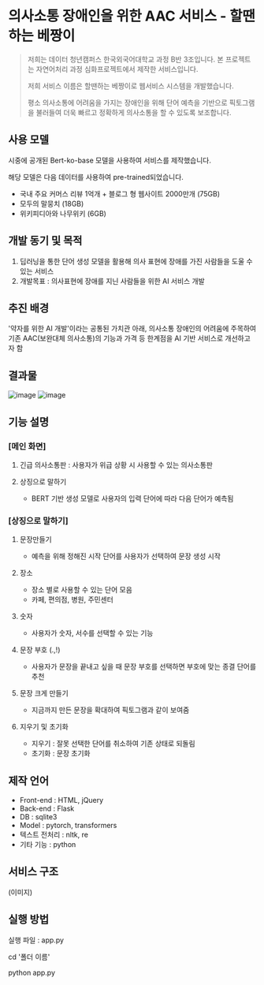# 의사소통 장애인을 위한 AAC 서비스 - 할땐하는 베짱이
>저희는 데이터 청년캠퍼스 한국외국어대학교 과정 B반 3조입니다.
>본 프로젝트는 자연어처리 과정 심화프로젝트에서 제작한 서비스입니다.
>
>저희 서비스 이름은 할땐하는 베짱이로 웹서비스 시스템을 개발했습니다.
>
>평소 의사소통에 어려움을 가지는 장애인을 위해 단어 예측을 기반으로 픽토그램을 불러들여 더욱 빠르고 정확하게 의사소통을 할 수 있도록 보조합니다.
## 사용 모델
시중에 공개된 Bert-ko-base 모델을 사용하여 서비스를 제작했습니다.

해당 모델은 다음 데이터를 사용하여 pre-trained되었습니다.
  - 국내 주요 커머스 리뷰 1억개 + 블로그 형 웹사이트 2000만개 (75GB)
  - 모두의 말뭉치 (18GB)
  - 위키피디아와 나무위키 (6GB)
 
## 개발 동기 및 목적
1) 딥러닝을 통한 단어 생성 모델을 활용해 의사 표현에 장애를 가진 사람들을 도울 수 있는 서비스
2) 개발목표 : 의사표현에 장애를 지닌 사람들을 위한 AI 서비스 개발

## 추진 배경
'약자를 위한 AI 개발'이라는 공통된 가치관 아래, 의사소통 장애인의 어려움에 주목하여 기존 AAC(보완대체 의사소통)의 기능과 가격 등 한계점을 AI 기반 서비스로 개선하고자 함

## 결과물
![image](https://user-images.githubusercontent.com/50550972/131300156-9e566a3f-371e-4423-856f-445dd3c2f9b5.png)
![image](https://user-images.githubusercontent.com/50550972/131301220-ac8336cb-8614-4e3f-8868-876b6e294a4e.png)


## 기능 설명
### [메인 화면]
1. 긴급 의사소통판 : 사용자가 위급 상황 시 사용할 수 있는 의사소통판

2. 상징으로 말하기
    - BERT 기반 생성 모델로 사용자의 입력 단어에 따라 다음 단어가 예측됨

### [상징으로 말하기]
1. 문장만들기
    - 예측을 위해 정해진 시작 단어를 사용자가 선택하여 문장 생성 시작

2. 장소
    - 장소 별로 사용할 수 있는 단어 모음
    - 카페, 편의점, 병원, 주민센터

3. 숫자
    - 사용자가 숫자, 서수를 선택할 수 있는 기능
    
4. 문장 부호 (.,!)
    - 사용자가 문장을 끝내고 싶을 때 문장 부호를 선택하면 부호에 맞는 종결 단어를 추천
    
5. 문장 크게 만들기
    - 지금까지 만든 문장을 확대하여 픽토그램과 같이 보여줌
    
6. 지우기 및 초기화
    - 지우기 : 잘못 선택한 단어를 취소하여 기존 상태로 되돌림
    - 초기화 : 문장 초기화 

## 제작 언어
* Front-end : HTML, jQuery
* Back-end : Flask
* DB : sqlite3
* Model : pytorch, transformers
* 텍스트 전처리 : nltk, re
* 기타 기능 : python

## 서비스 구조
(이미지)

## 실행 방법
실행 파일 : app.py

cd '폴더 이름'

python app.py



